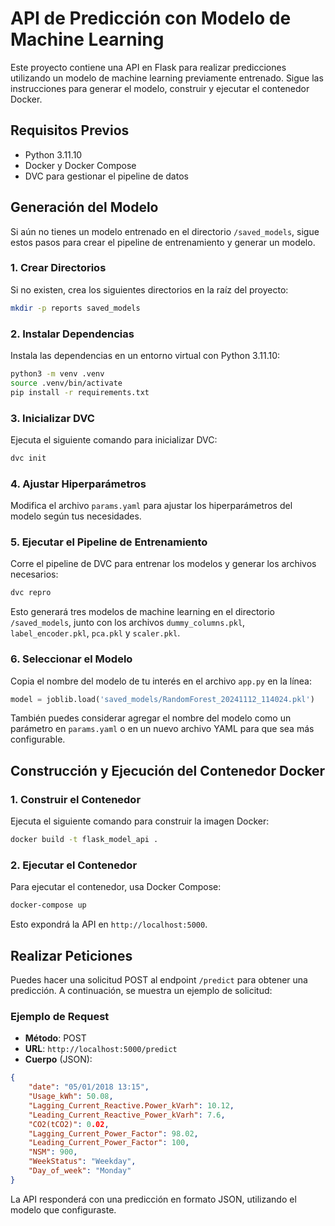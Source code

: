 
# API de Predicción con Modelo de Machine Learning

Este proyecto contiene una API en Flask para realizar predicciones utilizando un modelo de machine learning previamente entrenado. Sigue las instrucciones para generar el modelo, construir y ejecutar el contenedor Docker.

## Requisitos Previos

- Python 3.11.10
- Docker y Docker Compose
- DVC para gestionar el pipeline de datos

## Generación del Modelo

Si aún no tienes un modelo entrenado en el directorio `/saved_models`, sigue estos pasos para crear el pipeline de entrenamiento y generar un modelo.

### 1. Crear Directorios

Si no existen, crea los siguientes directorios en la raíz del proyecto:

```bash
mkdir -p reports saved_models
```

### 2. Instalar Dependencias

Instala las dependencias en un entorno virtual con Python 3.11.10:

```bash
python3 -m venv .venv
source .venv/bin/activate
pip install -r requirements.txt
```

### 3. Inicializar DVC

Ejecuta el siguiente comando para inicializar DVC:

```bash
dvc init
```

### 4. Ajustar Hiperparámetros

Modifica el archivo `params.yaml` para ajustar los hiperparámetros del modelo según tus necesidades.

### 5. Ejecutar el Pipeline de Entrenamiento

Corre el pipeline de DVC para entrenar los modelos y generar los archivos necesarios:

```bash
dvc repro
```

Esto generará tres modelos de machine learning en el directorio `/saved_models`, junto con los archivos `dummy_columns.pkl`, `label_encoder.pkl`, `pca.pkl` y `scaler.pkl`.

### 6. Seleccionar el Modelo

Copia el nombre del modelo de tu interés en el archivo `app.py` en la línea:

```python
model = joblib.load('saved_models/RandomForest_20241112_114024.pkl')
```

También puedes considerar agregar el nombre del modelo como un parámetro en `params.yaml` o en un nuevo archivo YAML para que sea más configurable.

## Construcción y Ejecución del Contenedor Docker

### 1. Construir el Contenedor

Ejecuta el siguiente comando para construir la imagen Docker:

```bash
docker build -t flask_model_api .
```

### 2. Ejecutar el Contenedor

Para ejecutar el contenedor, usa Docker Compose:

```bash
docker-compose up
```

Esto expondrá la API en `http://localhost:5000`.

## Realizar Peticiones

Puedes hacer una solicitud POST al endpoint `/predict` para obtener una predicción. A continuación, se muestra un ejemplo de solicitud:

### Ejemplo de Request

- **Método**: POST
- **URL**: `http://localhost:5000/predict`
- **Cuerpo** (JSON):

```json
{
    "date": "05/01/2018 13:15",
    "Usage_kWh": 50.08,
    "Lagging_Current_Reactive.Power_kVarh": 10.12,
    "Leading_Current_Reactive_Power_kVarh": 7.6,
    "CO2(tCO2)": 0.02,
    "Lagging_Current_Power_Factor": 98.02,
    "Leading_Current_Power_Factor": 100,
    "NSM": 900,
    "WeekStatus": "Weekday",
    "Day_of_week": "Monday"
}
```

La API responderá con una predicción en formato JSON, utilizando el modelo que configuraste.
